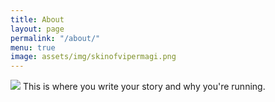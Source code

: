 ```yaml
---
title: About
layout: page
permalink: "/about/"
menu: true
image: assets/img/skinofvipermagi.png
---
```


![](http://localhost:4000/assets/img/skinofvipermagi.png)
This is where you write your story and why you're running.

